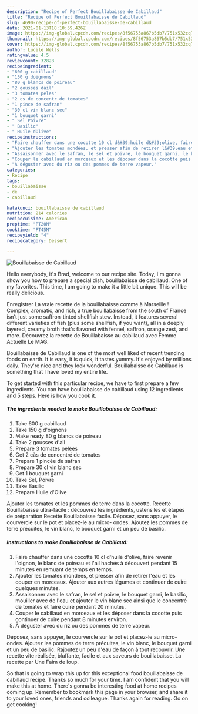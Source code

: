 ```yaml
---
description: "Recipe of Perfect Bouillabaisse de Cabillaud"
title: "Recipe of Perfect Bouillabaisse de Cabillaud"
slug: 4690-recipe-of-perfect-bouillabaisse-de-cabillaud
date: 2021-01-13T18:10:59.426Z
image: https://img-global.cpcdn.com/recipes/8f56753a867b5db7/751x532cq70/bouillabaisse-de-cabillaud-photo-principale-de-la-recette.jpg
thumbnail: https://img-global.cpcdn.com/recipes/8f56753a867b5db7/751x532cq70/bouillabaisse-de-cabillaud-photo-principale-de-la-recette.jpg
cover: https://img-global.cpcdn.com/recipes/8f56753a867b5db7/751x532cq70/bouillabaisse-de-cabillaud-photo-principale-de-la-recette.jpg
author: Lucile Wells
ratingvalue: 4.5
reviewcount: 32828
recipeingredient:
- "600 g cabillaud"
- "150 g doignons"
- "80 g blancs de poireau"
- "2 gousses dail"
- "3 tomates peles"
- "2 cs de concentr de tomates"
- "1 pince de safran"
- "30 cl vin blanc sec"
- "1 bouquet garni"
- " Sel Poivre"
- " Basilic"
- " Huile dOlive"
recipeinstructions:
- "Faire chauffer dans une cocotte 10 cl d&#39;huile d&#39;olive, faire revenir l&#39;oignon, le blanc de poireau et l&#39;ail hachés à découvert pendant 15 minutes en remuant de temps en temps."
- "Ajouter les tomates mondées, et presser afin de retirer l&#39;eau et les couper en morceaux. Ajouter aux autres légumes et continuer de cuire quelques minutes."
- "Assaisonner avec le safran, le sel et poivre, le bouquet garni, le basilic, mouiller avec de l&#39;eau et ajouter le vin blanc sec ainsi que le concentré de tomates et faire cuire pendant 20 minutes."
- "Couper le cabillaud en morceaux et les déposer dans la cocotte puis continuer de cuire pendant 8 minutes environ."
- "À déguster avec du riz ou des pommes de terre vapeur."
categories:
- Recipe
tags:
- bouillabaisse
- de
- cabillaud

katakunci: bouillabaisse de cabillaud 
nutrition: 214 calories
recipecuisine: American
preptime: "PT20M"
cooktime: "PT45M"
recipeyield: "4"
recipecategory: Dessert

---
```



![Bouillabaisse de Cabillaud](https://img-global.cpcdn.com/recipes/8f56753a867b5db7/751x532cq70/bouillabaisse-de-cabillaud-photo-principale-de-la-recette.jpg)

Hello everybody, it's Brad, welcome to our recipe site. Today, I'm gonna show you how to prepare a special dish, bouillabaisse de cabillaud. One of my favorites. This time, I am going to make it a little bit unique. This will be really delicious.

Enregistrer La vraie recette de la bouillabaisse comme à Marseille ! Complex, aromatic, and rich, a true bouillabaisse from the south of France isn&#39;t just some saffron-tinted shellfish stew. Instead, it features several different varieties of fish (plus some shellfish, if you want), all in a deeply layered, creamy broth that&#39;s flavored with fennel, saffron, orange zest, and more. Découvrez la recette de Bouillabaisse au cabillaud avec Femme Actuelle Le MAG.

Bouillabaisse de Cabillaud is one of the most well liked of recent trending foods on earth. It is easy, it is quick, it tastes yummy. It's enjoyed by millions daily. They're nice and they look wonderful. Bouillabaisse de Cabillaud is something that I have loved my entire life.


To get started with this particular recipe, we have to first prepare a few ingredients. You can have bouillabaisse de cabillaud using 12 ingredients and 5 steps. Here is how you cook it.

<!--inarticleads1-->

##### The ingredients needed to make Bouillabaisse de Cabillaud:

1. Take 600 g cabillaud
1. Take 150 g d&#39;oignons
1. Make ready 80 g blancs de poireau
1. Take 2 gousses d&#39;ail
1. Prepare 3 tomates pelées
1. Get 2 càs de concentré de tomates
1. Prepare 1 pincée de safran
1. Prepare 30 cl vin blanc sec
1. Get 1 bouquet garni
1. Take  Sel, Poivre
1. Take  Basilic
1. Prepare  Huile d&#39;Olive


Ajouter les tomates et les pommes de terre dans la cocotte. Recette Bouillabaisse ultra-facile : découvrez les ingrédients, ustensiles et étapes de préparation Recette Bouillabaisse facile. Déposez, sans appuyer, le courvercle sur le pot et placez-le au micro- ondes. Ajoutez les pommes de terre précuites, le vin blanc, le bouquet garni et un peu de basilic. 

<!--inarticleads2-->

##### Instructions to make Bouillabaisse de Cabillaud:

1. Faire chauffer dans une cocotte 10 cl d&#39;huile d&#39;olive, faire revenir l&#39;oignon, le blanc de poireau et l&#39;ail hachés à découvert pendant 15 minutes en remuant de temps en temps.
1. Ajouter les tomates mondées, et presser afin de retirer l&#39;eau et les couper en morceaux. Ajouter aux autres légumes et continuer de cuire quelques minutes.
1. Assaisonner avec le safran, le sel et poivre, le bouquet garni, le basilic, mouiller avec de l&#39;eau et ajouter le vin blanc sec ainsi que le concentré de tomates et faire cuire pendant 20 minutes.
1. Couper le cabillaud en morceaux et les déposer dans la cocotte puis continuer de cuire pendant 8 minutes environ.
1. À déguster avec du riz ou des pommes de terre vapeur.


Déposez, sans appuyer, le courvercle sur le pot et placez-le au micro- ondes. Ajoutez les pommes de terre précuites, le vin blanc, le bouquet garni et un peu de basilic. Rajoutez un peu d&#39;eau de façon à tout recouvrir. Une recette vite réalisée, bluffante, facile et aux saveurs de bouillabaisse. La recette par Une Faim de loup. 

So that is going to wrap this up for this exceptional food bouillabaisse de cabillaud recipe. Thanks so much for your time. I am confident that you will make this at home. There's gonna be interesting food at home recipes coming up. Remember to bookmark this page in your browser, and share it to your loved ones, friends and colleague. Thanks again for reading. Go on get cooking!
